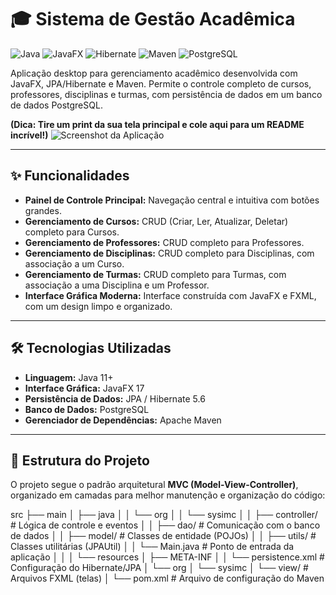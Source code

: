 # 🎓 Sistema de Gestão Acadêmica

![Java](https://img.shields.io/badge/Java-11+-blue?style=for-the-badge&logo=java)
![JavaFX](https://img.shields.io/badge/JavaFX-17-orange?style=for-the-badge&logo=openjfx)
![Hibernate](https://img.shields.io/badge/Hibernate-5.6-red?style=for-the-badge&logo=hibernate)
![Maven](https://img.shields.io/badge/Maven-3-lightgrey?style=for-the-badge&logo=apache-maven)
![PostgreSQL](https://img.shields.io/badge/PostgreSQL-14-blue?style=for-the-badge&logo=postgresql)

Aplicação desktop para gerenciamento acadêmico desenvolvida com JavaFX, JPA/Hibernate e Maven. Permite o controle completo de cursos, professores, disciplinas e turmas, com persistência de dados em um banco de dados PostgreSQL.

**(Dica: Tire um print da sua tela principal e cole aqui para um README incrível!)**
![Screenshot da Aplicação](caminho/para/sua/imagem.png)

---

## ✨ Funcionalidades

* **Painel de Controle Principal:** Navegação central e intuitiva com botões grandes.
* **Gerenciamento de Cursos:** CRUD (Criar, Ler, Atualizar, Deletar) completo para Cursos.
* **Gerenciamento de Professores:** CRUD completo para Professores.
* **Gerenciamento de Disciplinas:** CRUD completo para Disciplinas, com associação a um Curso.
* **Gerenciamento de Turmas:** CRUD completo para Turmas, com associação a uma Disciplina e um Professor.
* **Interface Gráfica Moderna:** Interface construída com JavaFX e FXML, com um design limpo e organizado.

---

## 🛠️ Tecnologias Utilizadas

* **Linguagem:** Java 11+
* **Interface Gráfica:** JavaFX 17
* **Persistência de Dados:** JPA / Hibernate 5.6
* **Banco de Dados:** PostgreSQL
* **Gerenciador de Dependências:** Apache Maven

---

## 📂 Estrutura do Projeto

O projeto segue o padrão arquitetural **MVC (Model-View-Controller)**, organizado em camadas para melhor manutenção e organização do código:

src
├── main
│   ├── java
│   │   └── org
│   │       └── sysimc
│   │           ├── controller/  # Lógica de controle e eventos
│   │           ├── dao/         # Comunicação com o banco de dados
│   │           ├── model/       # Classes de entidade (POJOs)
│   │           ├── utils/       # Classes utilitárias (JPAUtil)
│   │           └── Main.java    # Ponto de entrada da aplicação
│   │
│   └── resources
│       ├── META-INF
│       │   └── persistence.xml  # Configuração do Hibernate/JPA
│       └── org
│           └── sysimc
│               └── view/        # Arquivos FXML (telas)
│
└── pom.xml                      # Arquivo de configuração do Maven

